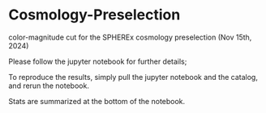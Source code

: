 # Cosmology-Preselection
color-magnitude cut for the SPHEREx cosmology preselection (Nov 15th, 2024) 

Please follow the jupyter notebook for further details;

To reproduce the results, simply pull the jupyter notebook and the catalog, and rerun the notebook. 

Stats are summarized at the bottom of the notebook. 
